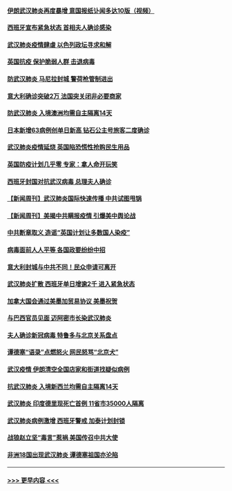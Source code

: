 #### [伊朗武汉肺炎再度暴增 意国报纸讣闻多达10版（视频）](../pages/prog202/a102800192.md?t=03160932) 
#### [西班牙宣布紧急状态 首相夫人确诊感染](../pages/prog202/a102800168.md?t=03160932) 
#### [武汉肺炎疫情肆虐 以色列政坛寻求和解](../pages/prog202/a102800151.md?t=03160932) 
#### [英国抗疫 保护脆弱人群 击退病毒](../pages/prog202/a102800145.md?t=03160932) 
#### [防武汉肺炎 马尼拉封城 警荷枪管制进出](../pages/prog202/a102800083.md?t=03160932) 
#### [意大利确诊突破2万 法国突关闭非必要商家](../pages/prog202/a102800071.md?t=03160932) 
#### [防武汉肺炎 入境澳洲均需自主隔离14天](../pages/prog202/a102800049.md?t=03160932) 
#### [日本新增63病例创单日新高 钻石公主号旅客二度确诊](../pages/prog202/a102800002.md?t=03160932) 
#### [武汉肺炎疫情延烧 英国陷恐慌性抢购民生用品](../pages/prog202/a102799980.md?t=03160932) 
#### [英国防疫计划几乎零 专家：拿人命开玩笑](../pages/prog202/a102799943.md?t=03160932) 
#### [西班牙封国对抗武汉病毒 总理夫人确诊](../pages/prog202/a102799930.md?t=03160932) 
#### [【新闻周刊】武汉肺炎国际快速传播 中共试图甩锅](../pages/prog202/a102799845.md?t=03160932) 
#### [【新闻周刊】美揭中共瞒报疫情  引爆美中舆论战](../pages/prog202/a102799836.md?t=03160932) 
#### [中共断章取义 造谣“英国计划让多数国人染疫”](../pages/prog202/a102799810.md?t=03160932) 
#### [病毒面前人人平等 各国政要纷纷中招](../pages/prog202/a102799720.md?t=03160932) 
#### [意大利封城与中共不同！民众申请可离开](../pages/prog202/a102799706.md?t=03160932) 
#### [武汉肺炎扩散 西班牙单日增逾2千 进入紧急状态](../pages/prog202/a102799649.md?t=03160932) 
#### [加拿大国会通过美墨加贸易协议  美墨祝贺](../pages/prog202/a102799636.md?t=03160932) 
#### [与巴西官员见面 迈阿密市长染武汉肺炎](../pages/prog202/a102799484.md?t=03160932) 
#### [夫人确诊新冠病毒 特鲁多与北京关系盘点](../pages/prog202/a102799474.md?t=03160932) 
#### [谭德塞“语录”点燃怒火 网民怒骂“北京犬”](../pages/prog202/a102799480.md?t=03160932) 
#### [武汉疫情 伊朗清空全国店家和街道找疑似病例](../pages/prog202/a102799451.md?t=03160932) 
#### [抗武汉肺炎 入境新西兰均需自主隔离14天](../pages/prog202/a102799406.md?t=03160932) 
#### [武汉肺炎 印度德里现死亡首例 11省市35000人隔离](../pages/prog202/a102799379.md?t=03160932) 
#### [武汉肺炎病例激增 西班牙警戒 加泰计划封锁](../pages/prog202/a102799338.md?t=03160932) 
#### [战狼赵立坚“毒言”惹祸 美国传召中共大使](../pages/prog202/a102799314.md?t=03160932) 
#### [非洲18国出现武汉肺炎 谭德塞祖国亦沦陷](../pages/prog202/a102799302.md?t=03160932) 

----
#### [ >>> 更早内容 <<< ](../indexes/prog202-earlier.md)
